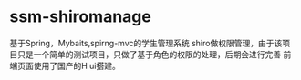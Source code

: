 # ssm-shiromanage
基于Spring，Mybaits,spirng-mvc的学生管理系统
shiro做权限管理，由于该项目只是一个简单的测试项目，只做了基于角色的权限的处理，后期会进行完善
前端页面使用了国产的H ui搭建。
